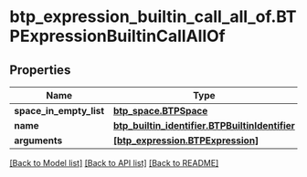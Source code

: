 # btp_expression_builtin_call_all_of.BTPExpressionBuiltinCallAllOf

## Properties
Name | Type | Description | Notes
------------ | ------------- | ------------- | -------------
**space_in_empty_list** | [**btp_space.BTPSpace**](BTPSpace.md) |  | [optional] 
**name** | [**btp_builtin_identifier.BTPBuiltinIdentifier**](BTPBuiltinIdentifier.md) |  | [optional] 
**arguments** | [**[btp_expression.BTPExpression]**](BTPExpression.md) |  | [optional] 

[[Back to Model list]](../README.md#documentation-for-models) [[Back to API list]](../README.md#documentation-for-api-endpoints) [[Back to README]](../README.md)



